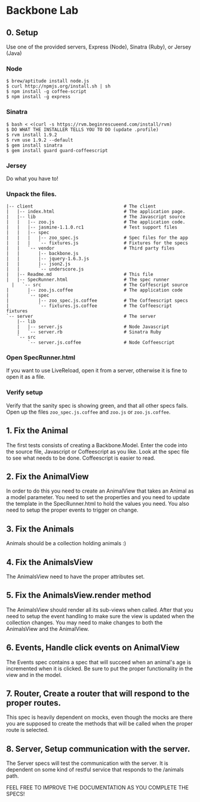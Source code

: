 # Backbone Lab

## 0. Setup 

Use one of the provided servers, Express (Node), Sinatra (Ruby),
or Jersey (Java)

### Node

    $ brew/aptitude install node.js
    $ curl http://npmjs.org/install.sh | sh
    $ npm install -g coffee-script
    $ npm install -g express

### Sinatra

    $ bash < <(curl -s https://rvm.beginrescueend.com/install/rvm) 
    $ DO WHAT THE INSTALLER TELLS YOU TO DO (update .profile)
    $ rvm install 1.9.2
    $ rvm use 1.9.2 --default
    $ gem install sinatra
    $ gem install guard guard-coffeescript


### Jersey

Do what you have to!



### Unpack the files.

    |-- client                                  # The client 
    |   |-- index.html                          # The application page.
    |   |-- lib                                 # The Javascript source
    |   |   |-- zoo.js                          # The application code.
    |   |   |-- jasmine-1.1.0.rc1               # Test support files
    |   |   |-- spec
    |   |   |   |-- zoo_spec.js                 # Spec files for the app
    |   |   |   `-- fixtures.js                 # Fixtures for the specs
    |   |   `-- vendor                          # Third party files
    |   |       |-- backbone.js
    |   |       |-- jquery-1.6.3.js
    |   |       |-- json2.js
    |   |       `-- underscore.js
    |   |-- Readme.md                           # This file
    |   |-- SpecRunner.html                     # The spec runner
      |   `-- src                               # The Coffescript source
    |       |-- zoo.js.coffee                   # The application code
    |       `-- spec
    |           |-- zoo_spec.js.coffee          # The Coffeescript specs
    |           `-- fixtures.js.coffee          # The Coffeescript fixtures
    `-- server                                  # The server
        |-- lib
        |   |-- server.js                       # Node Javascript
        |   `-- server.rb                       # Sinatra Ruby
        `-- src
            `-- server.js.coffee                # Node Coffeescript

### Open SpecRunner.html

If you want to use LiveReload, open it from a server, otherwise it is
fine to open it as a file.

### Verify setup

Verify that the sanity spec is showing green, and that all other specs fails.
Open up the files `zoo_spec.js.coffee` and `zoo.js` or
`zoo.js.coffee`.


## 1. Fix the Animal

The first tests consists of creating a Backbone.Model. Enter the code
into the source file, Javascript or Coffeescript as you like. Look at
the spec file to see what needs to be done. Coffeescript is easier to
read.


## 2. Fix the AnimalView

In order to do this you need to create an AnimalView that takes an
Animal as a model parameter. You need to set the properties and you need
to update the template in the SpecRunner.html to hold the values you
need. You also need to setup the proper events to trigger on change.

## 3. Fix the Animals

Animals should be a collection holding animals :)

## 4. Fix the AnimalsView

The AnimalsView need to have the proper attributes set.

## 5. Fix the AnimalsView.render method

The AnimalsView should render all its sub-views when called. After
that you need to setup the event handling to make sure the view is
updated when the collection changes. You may need to make changes to
both the AnimalsView and the AnimalView.

## 6. Events, Handle click events on AnimalView

The Events spec contains a spec that will succeed when an animal's age
is incremented when it is clicked. Be sure to put the proper
functionality in the view and in the model.

## 7. Router, Create a router that will respond to the proper routes.

This spec is heavily dependent on mocks, even though the mocks are there
you are supposed to create the methods that will be called when the
proper route is selected.

## 8. Server, Setup communication with the server.

The Server specs will test the communication with the server.
It is dependent on some kind of restful service that responds to the
/animals path.



FEEL FREE TO IMPROVE THE DOCUMENTATION AS YOU COMPLETE THE SPECS!





